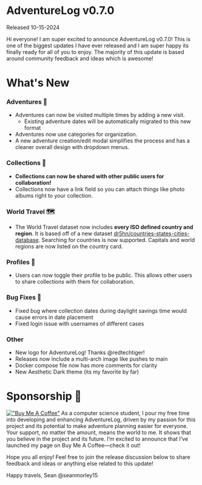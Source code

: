 # AdventureLog v0.7.0

Released 10-15-2024

Hi everyone! I am super excited to announce AdventureLog v0.7.0! This is one of the biggest updates I have ever released and I am super happy its finally ready for all of you to enjoy. The majority of this update is based around community feedback and ideas which is awesome!

# What's New

### Adventures 📍

- Adventures can now be visited multiple times by adding a new visit.
  - Existing adventure dates will be automatically migrated to this new format
- Adventures now use categories for organization.
- A new adventure creation/edit modal simplifies the process and has a cleaner overall design with dropdown menus.

### Collections 🍱

- **Collections can now be shared with other public users for collaboration!**
- Collections now have a link field so you can attach things like photo albums right to your collection.

### World Travel 🗺️

- The World Travel dataset now includes **every ISO defined country and region**. It is based off of a new dataset [dr5hn/countries-states-cities-database](https://github.com/dr5hn/countries-states-cities-database). Searching for countries is now supported. Capitals and world regions are now listed on the country card.

### Profiles 👥

- Users can now toggle their profile to be public. This allows other users to share collections with them for collaboration.

### Bug Fixes 🐛

- Fixed bug where collection dates during daylight savings time would cause errors in date placement
- Fixed login issue with usernames of different cases

### Other

- New logo for AdventureLog! Thanks @redtechtiger!
- Releases now include a multi-arch image like pushes to main
- Docker compose file now has more comments for clarity
- New Aesthetic Dark theme (its my favorite by far)

# Sponsorship 💖

[!["Buy Me A Coffee"](https://www.buymeacoffee.com/assets/img/custom_images/orange_img.png)](https://www.buymeacoffee.com/seanmorley15)
As a computer science student, I pour my free time into developing and enhancing AdventureLog, driven by my passion for this project and its potential to make adventure planning easier for everyone. Your support, no matter the amount, means the world to me. It shows that you believe in the project and its future. I’m excited to announce that I’ve launched my page on Buy Me A Coffee—check it out!

Hope you all enjoy!
Feel free to join the release discussion below to share feedback and ideas or anything else related to this update!

Happy travels,
Sean @seanmorley15
